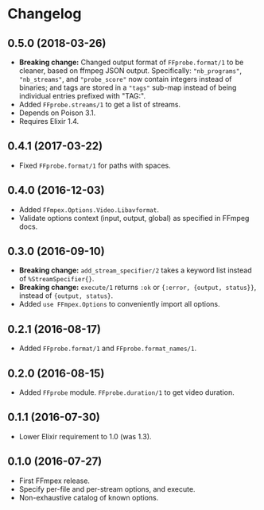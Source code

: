 # Changelog

## 0.5.0 (2018-03-26)

* **Breaking change:** Changed output format of `FFprobe.format/1` to be cleaner, based on ffmpeg JSON output.
  Specifically: `"nb_programs"`, `"nb_streams"`, and `"probe_score"` now contain integers instead of binaries;
  and tags are stored in a `"tags"` sub-map instead of being individual entries prefixed with "TAG:".
* Added `FFprobe.streams/1` to get a list of streams.
* Depends on Poison 3.1.
* Requires Elixir 1.4.

## 0.4.1 (2017-03-22)

* Fixed `FFprobe.format/1` for paths with spaces.

## 0.4.0 (2016-12-03)

* Added `FFmpex.Options.Video.Libavformat`.
* Validate options context (input, output, global) as specified in FFmpeg docs.

## 0.3.0 (2016-09-10)

* **Breaking change:** `add_stream_specifier/2` takes a keyword list instead of `%StreamSpecifier{}`.
* **Breaking change:** `execute/1` returns `:ok` or `{:error, {output, status}}`, instead of `{output, status}`.
* Added `use FFmpex.Options` to conveniently import all options.

## 0.2.1 (2016-08-17)

* Added `FFprobe.format/1` and `FFprobe.format_names/1`.

## 0.2.0 (2016-08-15)

* Added `FFprobe` module. `FFprobe.duration/1` to get video duration.

## 0.1.1 (2016-07-30)

* Lower Elixir requirement to 1.0 (was 1.3).

## 0.1.0 (2016-07-27)

* First FFmpex release.
* Specify per-file and per-stream options, and execute.
* Non-exhaustive catalog of known options.